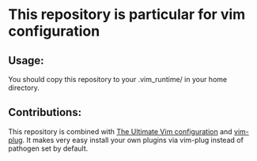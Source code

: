 # This repository is particular for vim configuration

## Usage:
You should copy this repository to your .vim_runtime/ in your home directory.


## Contributions:
This repository is combined with [The Ultimate Vim configuration](https://github.com/amix/vimrc) and [vim-plug](https://github.com/junegunn/vim-plug). It makes very easy install your own plugins via vim-plug instead of pathogen set by default.






